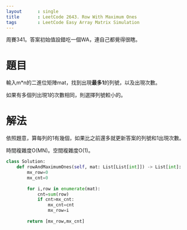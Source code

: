 ```yaml
--- 
layout      : single
title       : LeetCode 2643. Row With Maximum Ones
tags        : LeetCode Easy Array Matrix Simulation
---
```

周賽341。答案初始值設錯吃一個WA，連自己都覺得很瞎。  

# 題目
輸入m\*n的二進位矩陣mat，找到出現**最多1**的列號，以及出現次數。  

如果有多個列出現1的次數相同，則選擇列號較小的。  

# 解法
依照題意，算每列的1有幾個，如果比之前還多就更新答案的列號和1出現次數。  

時間複雜度O(MN)。空間複雜度O(1)。  

```python
class Solution:
    def rowAndMaximumOnes(self, mat: List[List[int]]) -> List[int]:
        mx_row=0
        mx_cnt=0
        
        for i,row in enumerate(mat):
            cnt=sum(row)
            if cnt>mx_cnt:
                mx_cnt=cnt
                mx_row=i
                
        return [mx_row,mx_cnt]
```
